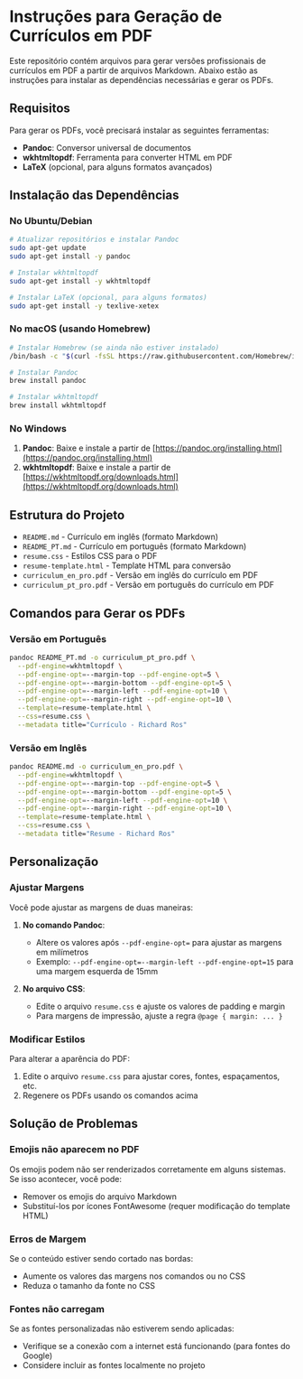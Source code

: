 # Instruções para Geração de Currículos em PDF

Este repositório contém arquivos para gerar versões profissionais de currículos em PDF a partir de arquivos Markdown. Abaixo estão as instruções para instalar as dependências necessárias e gerar os PDFs.

## Requisitos

Para gerar os PDFs, você precisará instalar as seguintes ferramentas:

- **Pandoc**: Conversor universal de documentos
- **wkhtmltopdf**: Ferramenta para converter HTML em PDF
- **LaTeX** (opcional, para alguns formatos avançados)

## Instalação das Dependências

### No Ubuntu/Debian

```bash
# Atualizar repositórios e instalar Pandoc
sudo apt-get update
sudo apt-get install -y pandoc

# Instalar wkhtmltopdf
sudo apt-get install -y wkhtmltopdf

# Instalar LaTeX (opcional, para alguns formatos)
sudo apt-get install -y texlive-xetex
```

### No macOS (usando Homebrew)

```bash
# Instalar Homebrew (se ainda não estiver instalado)
/bin/bash -c "$(curl -fsSL https://raw.githubusercontent.com/Homebrew/install/HEAD/install.sh)"

# Instalar Pandoc
brew install pandoc

# Instalar wkhtmltopdf
brew install wkhtmltopdf
```

### No Windows

1. **Pandoc**: Baixe e instale a partir de [https://pandoc.org/installing.html](https://pandoc.org/installing.html)
2. **wkhtmltopdf**: Baixe e instale a partir de [https://wkhtmltopdf.org/downloads.html](https://wkhtmltopdf.org/downloads.html)

## Estrutura do Projeto

- `README.md` - Currículo em inglês (formato Markdown)
- `README_PT.md` - Currículo em português (formato Markdown)
- `resume.css` - Estilos CSS para o PDF
- `resume-template.html` - Template HTML para conversão
- `curriculum_en_pro.pdf` - Versão em inglês do currículo em PDF
- `curriculum_pt_pro.pdf` - Versão em português do currículo em PDF

## Comandos para Gerar os PDFs

### Versão em Português

```bash
pandoc README_PT.md -o curriculum_pt_pro.pdf \
  --pdf-engine=wkhtmltopdf \
  --pdf-engine-opt=--margin-top --pdf-engine-opt=5 \
  --pdf-engine-opt=--margin-bottom --pdf-engine-opt=5 \
  --pdf-engine-opt=--margin-left --pdf-engine-opt=10 \
  --pdf-engine-opt=--margin-right --pdf-engine-opt=10 \
  --template=resume-template.html \
  --css=resume.css \
  --metadata title="Currículo - Richard Ros"
```

### Versão em Inglês

```bash
pandoc README.md -o curriculum_en_pro.pdf \
  --pdf-engine=wkhtmltopdf \
  --pdf-engine-opt=--margin-top --pdf-engine-opt=5 \
  --pdf-engine-opt=--margin-bottom --pdf-engine-opt=5 \
  --pdf-engine-opt=--margin-left --pdf-engine-opt=10 \
  --pdf-engine-opt=--margin-right --pdf-engine-opt=10 \
  --template=resume-template.html \
  --css=resume.css \
  --metadata title="Resume - Richard Ros"
```

## Personalização

### Ajustar Margens

Você pode ajustar as margens de duas maneiras:

1. **No comando Pandoc**:
   - Altere os valores após `--pdf-engine-opt=` para ajustar as margens em milímetros
   - Exemplo: `--pdf-engine-opt=--margin-left --pdf-engine-opt=15` para uma margem esquerda de 15mm

2. **No arquivo CSS**:
   - Edite o arquivo `resume.css` e ajuste os valores de padding e margin
   - Para margens de impressão, ajuste a regra `@page { margin: ... }`

### Modificar Estilos

Para alterar a aparência do PDF:

1. Edite o arquivo `resume.css` para ajustar cores, fontes, espaçamentos, etc.
2. Regenere os PDFs usando os comandos acima

## Solução de Problemas

### Emojis não aparecem no PDF

Os emojis podem não ser renderizados corretamente em alguns sistemas. Se isso acontecer, você pode:
- Remover os emojis do arquivo Markdown
- Substituí-los por ícones FontAwesome (requer modificação do template HTML)

### Erros de Margem

Se o conteúdo estiver sendo cortado nas bordas:
- Aumente os valores das margens nos comandos ou no CSS
- Reduza o tamanho da fonte no CSS

### Fontes não carregam

Se as fontes personalizadas não estiverem sendo aplicadas:
- Verifique se a conexão com a internet está funcionando (para fontes do Google)
- Considere incluir as fontes localmente no projeto
